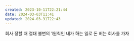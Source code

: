 ```yaml
---
created: 2023-10-11T22:21:44
date: 2024-03-03T11:41
updated: 2024-03-31T22:43
---
```

회사 정할 때 절대 불변의 1원칙인 내가 하는 일로 돈 버는 회사를 가자